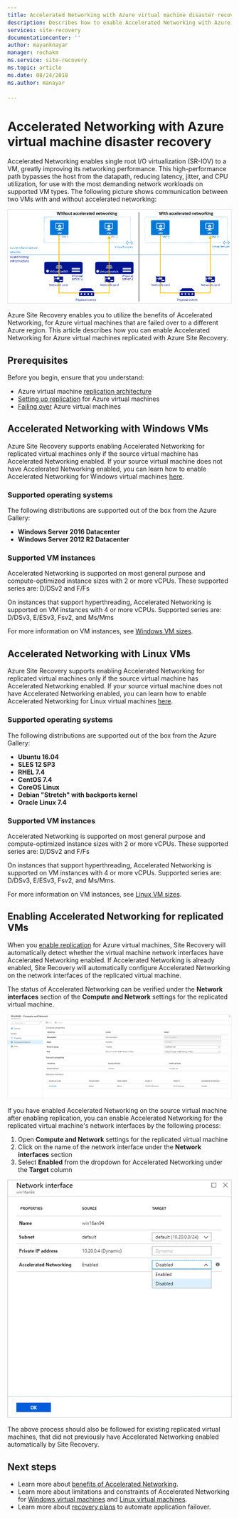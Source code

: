 ```yaml
---
title: Accelerated Networking with Azure virtual machine disaster recovery | Microsoft Docs
description: Describes how to enable Accelerated Networking with Azure Site Recovery for Azure virtual machine disaster recovery
services: site-recovery
documentationcenter: ''
author: mayanknayar
manager: rochakm
ms.service: site-recovery
ms.topic: article
ms.date: 08/24/2018
ms.author: manayar

---
```

# Accelerated Networking with Azure virtual machine disaster recovery

Accelerated Networking enables single root I/O virtualization (SR-IOV) to a VM, greatly improving its networking performance. This high-performance path bypasses the host from the datapath, reducing latency, jitter, and CPU utilization, for use with the most demanding network workloads on supported VM types. The following picture shows communication between two VMs with and without accelerated networking:

![Comparison](./media/azure-vm-disaster-recovery-with-accelerated-networking/accelerated-networking-benefit.png)

Azure Site Recovery enables you to utilize the benefits of Accelerated Networking, for Azure virtual machines that are failed over to a different Azure region. This article describes how you can enable Accelerated Networking for Azure virtual machines replicated with Azure Site Recovery.

## Prerequisites

Before you begin, ensure that you understand:
-	Azure virtual machine [replication architecture](azure-to-azure-architecture.md)
-	[Setting up replication](azure-to-azure-tutorial-enable-replication.md) for Azure virtual machines
-	[Failing over](azure-to-azure-tutorial-failover-failback.md) Azure virtual machines

## Accelerated Networking with Windows VMs

Azure Site Recovery supports enabling Accelerated Networking for replicated virtual machines only if the source virtual machine has Accelerated Networking enabled. If your source virtual machine does not have Accelerated Networking enabled, you can learn how to enable Accelerated Networking for Windows virtual machines [here](../virtual-network/create-vm-accelerated-networking-powershell.md#enable-accelerated-networking-on-existing-vms).

### Supported operating systems
The following distributions are supported out of the box from the Azure Gallery:
* **Windows Server 2016 Datacenter**
* **Windows Server 2012 R2 Datacenter**

### Supported VM instances
Accelerated Networking is supported on most general purpose and compute-optimized instance sizes with 2 or more vCPUs.  These supported series are: D/DSv2 and F/Fs

On instances that support hyperthreading, Accelerated Networking is supported on VM instances with 4 or more vCPUs. Supported series are: D/DSv3, E/ESv3, Fsv2, and Ms/Mms

For more information on VM instances, see [Windows VM sizes](../virtual-machines/windows/sizes.md?toc=%2fazure%2fvirtual-network%2ftoc.json).

## Accelerated Networking with Linux VMs

Azure Site Recovery supports enabling Accelerated Networking for replicated virtual machines only if the source virtual machine has Accelerated Networking enabled. If your source virtual machine does not have Accelerated Networking enabled, you can learn how to enable Accelerated Networking for Linux virtual machines [here](../virtual-network/create-vm-accelerated-networking-cli.md#enable-accelerated-networking-on-existing-vms).

### Supported operating systems
The following distributions are supported out of the box from the Azure Gallery:
* **Ubuntu 16.04**
* **SLES 12 SP3**
* **RHEL 7.4**
* **CentOS 7.4**
* **CoreOS Linux**
* **Debian "Stretch" with backports kernel**
* **Oracle Linux 7.4**

### Supported VM instances
Accelerated Networking is supported on most general purpose and compute-optimized instance sizes with 2 or more vCPUs.  These supported series are: D/DSv2 and F/Fs

On instances that support hyperthreading, Accelerated Networking is supported on VM instances with 4 or more vCPUs. Supported series are: D/DSv3, E/ESv3, Fsv2, and Ms/Mms.

For more information on VM instances, see [Linux VM sizes](../virtual-machines/linux/sizes.md?toc=%2fazure%2fvirtual-network%2ftoc.json).

## Enabling Accelerated Networking for replicated VMs

When you [enable replication](azure-to-azure-tutorial-enable-replication.md) for Azure virtual machines, Site Recovery will automatically detect whether the virtual machine network interfaces have Accelerated Networking enabled. If Accelerated Networking is already enabled, Site Recovery will automatically configure Accelerated Networking on the network interfaces of the replicated virtual machine.

The status of Accelerated Networking can be verified under the **Network interfaces** section of the **Compute and Network** settings for the replicated virtual machine.

![Accelerated Networking setting](./media/azure-vm-disaster-recovery-with-accelerated-networking/compute-network-accelerated-networking.png)

If you have enabled Accelerated Networking on the source virtual machine after enabling replication, you can enable Accelerated Networking for the replicated virtual machine's network interfaces by the following process:
1. Open **Compute and Network** settings for the replicated virtual machine
2. Click on the name of the network interface under the **Network interfaces** section
3. Select **Enabled** from the dropdown for Accelerated Networking under the **Target** column

![Enable Accelerated Networking](./media/azure-vm-disaster-recovery-with-accelerated-networking/network-interface-accelerated-networking-enabled.png)

The above process should also be followed for existing replicated virtual machines, that did not previously have Accelerated Networking enabled automatically by Site Recovery.

## Next steps
- Learn more about [benefits of Accelerated Networking](../virtual-network/create-vm-accelerated-networking-powershell.md#benefits).
- Learn more about limitations and constraints of Accelerated Networking for [Windows virtual machines](../virtual-network/create-vm-accelerated-networking-powershell.md#limitations-and-constraints) and [Linux virtual machines](../virtual-network/create-vm-accelerated-networking-cli.md#limitations-and-constraints).
- Learn more about [recovery plans](site-recovery-create-recovery-plans.md) to automate application failover.
